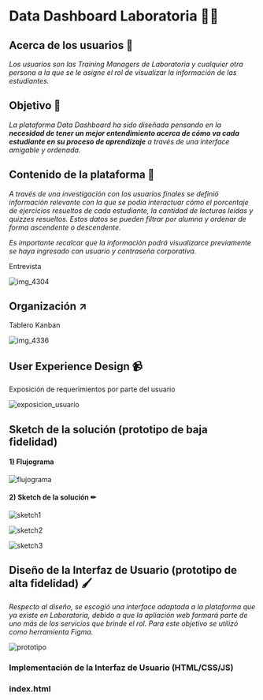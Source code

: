 # Data Dashboard Laboratoria 👩‍💻

## Acerca de los usuarios 👫

*Los usuarios son las Training Managers de Laboratoria y cualquier otra persona a la que se le asigne el rol de visualizar la información de las estudiantes.*

## Objetivo 📌

*La plataforma Data Dashboard ha sido diseñada pensando en la* ***necesidad de tener un mejor entendimiento acerca de cómo va cada estudiante en su proceso de aprendizaje*** *a través de una interface amigable y ordenada.*


## Contenido de la plataforma 📓

*A través de una investigación con los usuarios finales se definió información relevante con la que se podía interactuar cómo el porcentaje de ejercicios resueltos de cada estudiante, la cantidad de lecturas leídas y quizzes resueltos. Estos datos se pueden filtrar por alumna y ordenar de forma ascendente o descendente.*

*Es importante recalcar que la información podrá visualizarce previamente se haya ingresado con usuario y contraseña corporativa.*

Entrevista

![img_4304](https://user-images.githubusercontent.com/39319360/41465550-3756f45a-7064-11e8-92aa-1df625d956fb.JPG)


## Organización ↗
Tablero Kanban

![img_4336](https://user-images.githubusercontent.com/39319360/41464895-8d1bf6d6-7061-11e8-9c39-752d1027b8ae.JPG)

## User Experience Design 📹

Exposición de requerimientos por parte del usuario

![exposicion_usuario](https://user-images.githubusercontent.com/39319360/41465506-05c34cb8-7064-11e8-94e3-9ba3cc33aa01.jpg)

## Sketch de la solución (prototipo de baja fidelidad)

#### 1) Flujograma 

![flujograma](https://user-images.githubusercontent.com/39319360/41474458-aa1ac72e-7081-11e8-8c47-71aef8086104.jpg)

#### 2) Sketch de la solución ✏

![sketch1](https://user-images.githubusercontent.com/39319360/41475151-9698dd92-7083-11e8-9577-7158d58f0ac2.png)

![sketch2](https://user-images.githubusercontent.com/39319360/41475162-9cf3650e-7083-11e8-83c2-fe6bb139e43c.png)

![sketch3](https://user-images.githubusercontent.com/39319360/41475173-9fa38c20-7083-11e8-9348-064d3a5ffffc.png)

## Diseño de la Interfaz de Usuario (prototipo de alta fidelidad) 🖌

*Respecto al diseño, se escogió una interface adaptada a la plataforma que ya existe en Laboratoria, debido a que la apliación web formará parte de uno más de los servicios que brinde el rol. Para este objetivo se utilizó como herramienta Figma.*

![prototipo](https://user-images.githubusercontent.com/38537678/41785117-33fe18c6-7607-11e8-8adc-5fcf55f69a5e.png)



### Implementación de la Interfaz de Usuario (HTML/CSS/JS)
### index.html

